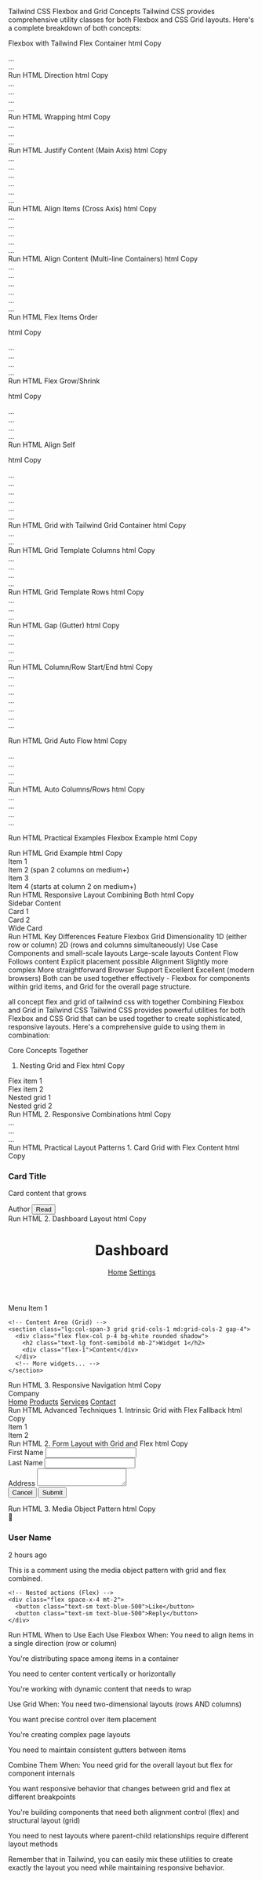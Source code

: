 Tailwind CSS Flexbox and Grid Concepts
Tailwind CSS provides comprehensive utility classes for both Flexbox and CSS Grid layouts. Here's a complete breakdown of both concepts:

Flexbox with Tailwind
Flex Container
html
Copy
<div class="flex">...</div> <!-- display: flex -->
<div class="inline-flex">...</div> <!-- display: inline-flex -->
Run HTML
Direction
html
Copy
<div class="flex-row">...</div> <!-- flex-direction: row (default) -->
<div class="flex-row-reverse">...</div> <!-- flex-direction: row-reverse -->
<div class="flex-col">...</div> <!-- flex-direction: column -->
<div class="flex-col-reverse">...</div> <!-- flex-direction: column-reverse -->
Run HTML
Wrapping
html
Copy
<div class="flex-wrap">...</div> <!-- flex-wrap: wrap -->
<div class="flex-wrap-reverse">...</div> <!-- flex-wrap: wrap-reverse -->
<div class="flex-nowrap">...</div> <!-- flex-wrap: nowrap (default) -->
Run HTML
Justify Content (Main Axis)
html
Copy
<div class="justify-start">...</div> <!-- justify-content: flex-start (default) -->
<div class="justify-end">...</div> <!-- justify-content: flex-end -->
<div class="justify-center">...</div> <!-- justify-content: center -->
<div class="justify-between">...</div> <!-- justify-content: space-between -->
<div class="justify-around">...</div> <!-- justify-content: space-around -->
<div class="justify-evenly">...</div> <!-- justify-content: space-evenly -->
Run HTML
Align Items (Cross Axis)
html
Copy
<div class="items-start">...</div> <!-- align-items: flex-start -->
<div class="items-end">...</div> <!-- align-items: flex-end -->
<div class="items-center">...</div> <!-- align-items: center -->
<div class="items-baseline">...</div> <!-- align-items: baseline -->
<div class="items-stretch">...</div> <!-- align-items: stretch (default) -->
Run HTML
Align Content (Multi-line Containers)
html
Copy
<div class="content-start">...</div> <!-- align-content: flex-start -->
<div class="content-end">...</div> <!-- align-content: flex-end -->
<div class="content-center">...</div> <!-- align-content: center -->
<div class="content-between">...</div> <!-- align-content: space-between -->
<div class="content-around">...</div> <!-- align-content: space-around -->
<div class="content-evenly">...</div> <!-- align-content: space-evenly -->
Run HTML
Flex Items
Order

html
Copy
<div class="order-first">...</div> <!-- order: -9999 -->
<div class="order-last">...</div> <!-- order: 9999 -->
<div class="order-none">...</div> <!-- order: 0 (default) -->
<div class="order-1">...</div> <!-- order: 1 -->
<!-- ... up to order-12 -->
Run HTML
Flex Grow/Shrink

html
Copy
<div class="flex-grow">...</div> <!-- flex-grow: 1 -->
<div class="flex-grow-0">...</div> <!-- flex-grow: 0 (default) -->

<div class="flex-shrink">...</div> <!-- flex-shrink: 1 (default) -->
<div class="flex-shrink-0">...</div> <!-- flex-shrink: 0 -->
Run HTML
Align Self

html
Copy
<div class="self-auto">...</div> <!-- align-self: auto (default) -->
<div class="self-start">...</div> <!-- align-self: flex-start -->
<div class="self-end">...</div> <!-- align-self: flex-end -->
<div class="self-center">...</div> <!-- align-self: center -->
<div class="self-stretch">...</div> <!-- align-self: stretch -->
<div class="self-baseline">...</div> <!-- align-self: baseline -->
Run HTML
Grid with Tailwind
Grid Container
html
Copy
<div class="grid">...</div> <!-- display: grid -->
<div class="inline-grid">...</div> <!-- display: inline-grid -->
Run HTML
Grid Template Columns
html
Copy
<div class="grid-cols-1">...</div> <!-- grid-template-columns: repeat(1, minmax(0, 1fr)) -->
<div class="grid-cols-2">...</div> <!-- grid-template-columns: repeat(2, minmax(0, 1fr)) -->
<!-- ... up to grid-cols-12 -->
<div class="grid-cols-none">...</div> <!-- grid-template-columns: none -->

<!-- Responsive example -->
<div class="grid grid-cols-1 md:grid-cols-2 lg:grid-cols-3">...</div>
Run HTML
Grid Template Rows
html
Copy
<div class="grid-rows-1">...</div> <!-- grid-template-rows: repeat(1, minmax(0, 1fr)) -->
<div class="grid-rows-2">...</div> <!-- grid-template-rows: repeat(2, minmax(0, 1fr)) -->
<!-- ... up to grid-rows-6 -->
<div class="grid-rows-none">...</div> <!-- grid-template-rows: none -->
Run HTML
Gap (Gutter)
html
Copy
<div class="gap-0">...</div> <!-- gap: 0 -->
<div class="gap-1">...</div> <!-- gap: 0.25rem -->
<!-- ... up to gap-96 -->
<div class="gap-x-2">...</div> <!-- column-gap: 0.5rem -->
<div class="gap-y-4">...</div> <!-- row-gap: 1rem -->
Run HTML
Column/Row Start/End
html
Copy
<div class="col-auto">...</div> <!-- grid-column: auto -->
<div class="col-span-1">...</div> <!-- grid-column: span 1 / span 1 -->
<!-- ... up to col-span-12 -->
<div class="col-span-full">...</div> <!-- grid-column: 1 / -1 -->

<div class="col-start-1">...</div> <!-- grid-column-start: 1 -->
<!-- ... up to col-start-13 -->
<div class="col-start-auto">...</div> <!-- grid-column-start: auto -->

<div class="col-end-1">...</div> <!-- grid-column-end: 1 -->
<!-- ... up to col-end-13 -->
<div class="col-end-auto">...</div> <!-- grid-column-end: auto -->

<!-- Same for rows with row-* prefix -->
Run HTML
Grid Auto Flow
html
Copy
<div class="grid-flow-row">...</div> <!-- grid-auto-flow: row (default) -->
<div class="grid-flow-col">...</div> <!-- grid-auto-flow: column -->
<div class="grid-flow-row-dense">...</div> <!-- grid-auto-flow: row dense -->
<div class="grid-flow-col-dense">...</div> <!-- grid-auto-flow: column dense -->
Run HTML
Auto Columns/Rows
html
Copy
<div class="auto-cols-auto">...</div> <!-- grid-auto-columns: auto -->
<div class="auto-cols-min">...</div> <!-- grid-auto-columns: min-content -->
<div class="auto-cols-max">...</div> <!-- grid-auto-columns: max-content -->
<div class="auto-cols-fr">...</div> <!-- grid-auto-columns: minmax(0, 1fr) -->

<!-- Same for rows with auto-rows-* prefix -->
Run HTML
Practical Examples
Flexbox Example
html
Copy
<div class="flex flex-wrap justify-between items-center gap-4 p-4">
  <div class="flex-shrink-0 w-16 h-16 bg-blue-500"></div>
  <div class="flex-grow h-16 bg-green-500"></div>
  <div class="flex-shrink-0 w-16 h-16 bg-red-500"></div>
</div>
Run HTML
Grid Example
html
Copy
<div class="grid grid-cols-1 md:grid-cols-3 gap-6 p-4">
  <div class="bg-blue-500 p-4 rounded-lg">Item 1</div>
  <div class="bg-green-500 p-4 rounded-lg md:col-span-2">Item 2 (span 2 columns on medium+)</div>
  <div class="bg-yellow-500 p-4 rounded-lg">Item 3</div>
  <div class="bg-red-500 p-4 rounded-lg md:col-start-2">Item 4 (starts at column 2 on medium+)</div>
</div>
Run HTML
Responsive Layout Combining Both
html
Copy
<div class="flex flex-col md:flex-row gap-4">
  <!-- Sidebar -->
  <div class="w-full md:w-1/4 bg-gray-200 p-4">
    Sidebar Content
  </div>
  
  <!-- Main Content -->
  <div class="flex-1 grid grid-cols-1 lg:grid-cols-2 gap-4">
    <div class="bg-white p-4 shadow">Card 1</div>
    <div class="bg-white p-4 shadow">Card 2</div>
    <div class="bg-white p-4 shadow lg:col-span-2">Wide Card</div>
  </div>
</div>
Run HTML
Key Differences
Feature	Flexbox	Grid
Dimensionality	1D (either row or column)	2D (rows and columns simultaneously)
Use Case	Components and small-scale layouts	Large-scale layouts
Content Flow	Follows content	Explicit placement possible
Alignment	Slightly more complex	More straightforward
Browser Support	Excellent	Excellent (modern browsers)
Both can be used together effectively - Flexbox for components within grid items, and Grid for the overall page structure.

all concept flex and grid of tailwind css with together
Combining Flexbox and Grid in Tailwind CSS
Tailwind CSS provides powerful utilities for both Flexbox and CSS Grid that can be used together to create sophisticated, responsive layouts. Here's a comprehensive guide to using them in combination:

Core Concepts Together
1. Nesting Grid and Flex
html
Copy
<div class="grid grid-cols-2 gap-4">
  <!-- Grid parent with flex children -->
  <div class="flex flex-col">
    <div class="flex-1">Flex item 1</div>
    <div class="flex-1">Flex item 2</div>
  </div>
  
  <!-- Flex parent with grid children -->
  <div class="flex flex-wrap gap-2">
    <div class="grid grid-cols-2 gap-1 w-full">
      <div>Nested grid 1</div>
      <div>Nested grid 2</div>
    </div>
  </div>
</div>
Run HTML
2. Responsive Combinations
html
Copy
<div class="flex flex-col md:grid md:grid-cols-3 gap-4">
  <!-- Mobile: Flex column -->
  <!-- Desktop: 3-column grid -->
  <div class="flex items-center">...</div>
  <div class="grid grid-cols-2 gap-2">...</div>
  <div class="flex flex-col">...</div>
</div>
Run HTML
Practical Layout Patterns
1. Card Grid with Flex Content
html
Copy
<div class="grid grid-cols-1 sm:grid-cols-2 lg:grid-cols-3 gap-6">
  <!-- Card 1 -->
  <div class="flex flex-col border rounded-lg overflow-hidden shadow">
    <div class="flex-shrink-0 h-48 bg-blue-500"></div>
    <div class="flex-1 p-4 flex flex-col">
      <h3 class="text-lg font-bold">Card Title</h3>
      <p class="flex-grow mt-2 text-gray-600">Card content that grows</p>
      <div class="flex justify-between items-center mt-4">
        <span class="text-sm">Author</span>
        <button class="px-3 py-1 bg-blue-500 text-white rounded">Read</button>
      </div>
    </div>
  </div>
  
  <!-- Repeat cards... -->
</div>
Run HTML
2. Dashboard Layout
html
Copy
<div class="flex flex-col h-screen">
  <!-- Header (Flex) -->
  <header class="flex items-center justify-between p-4 bg-gray-800 text-white">
    <div class="flex items-center space-x-4">
      <div class="w-10 h-10 bg-blue-500 rounded"></div>
      <h1 class="text-xl font-bold">Dashboard</h1>
    </div>
    <nav class="flex space-x-6">
      <a href="#" class="hover:text-blue-300">Home</a>
      <a href="#" class="hover:text-blue-300">Settings</a>
    </nav>
  </header>
  
  <!-- Main Content (Grid inside Flex) -->
  <main class="flex-1 grid grid-cols-1 lg:grid-cols-4 gap-4 p-4">
    <!-- Sidebar (Flex) -->
    <aside class="lg:col-span-1 flex flex-col space-y-4 p-4 bg-gray-100 rounded">
      <div class="flex items-center space-x-2 p-2 hover:bg-gray-200 rounded">
        <div class="w-6 h-6 bg-gray-400 rounded"></div>
        <span>Menu Item 1</span>
      </div>
      <!-- More menu items... -->
    </aside>
    
    <!-- Content Area (Grid) -->
    <section class="lg:col-span-3 grid grid-cols-1 md:grid-cols-2 gap-4">
      <div class="flex flex-col p-4 bg-white rounded shadow">
        <h2 class="text-lg font-semibold mb-2">Widget 1</h2>
        <div class="flex-1">Content</div>
      </div>
      <!-- More widgets... -->
    </section>
  </main>
</div>
Run HTML
3. Responsive Navigation
html
Copy
<nav class="flex flex-col md:flex-row justify-between items-center p-4 bg-gray-100">
  <!-- Logo (Flex) -->
  <div class="flex items-center space-x-2 mb-4 md:mb-0">
    <div class="w-8 h-8 bg-blue-500 rounded"></div>
    <span class="font-bold">Company</span>
  </div>
  
  <!-- Menu (Grid on mobile, Flex on desktop) -->
  <div class="grid grid-cols-2 gap-2 md:flex md:space-x-6 w-full md:w-auto">
    <a href="#" class="p-2 text-center hover:bg-gray-200 rounded">Home</a>
    <a href="#" class="p-2 text-center hover:bg-gray-200 rounded">Products</a>
    <a href="#" class="p-2 text-center hover:bg-gray-200 rounded">Services</a>
    <a href="#" class="p-2 text-center hover:bg-gray-200 rounded">Contact</a>
  </div>
</nav>
Run HTML
Advanced Techniques
1. Intrinsic Grid with Flex Fallback
html
Copy
<div class="flex flex-wrap gap-4 md:grid md:grid-cols-[repeat(auto-fill,minmax(300px,1fr))]">
  <!-- Flexbox on small screens, intrinsic grid on larger -->
  <div class="flex-1 min-w-[200px] max-w-full">Item 1</div>
  <div class="flex-1 min-w-[200px] max-w-full">Item 2</div>
  <!-- More items... -->
</div>
Run HTML
2. Form Layout with Grid and Flex
html
Copy
<form class="grid grid-cols-1 md:grid-cols-2 gap-6">
  <!-- Form Group (Flex) -->
  <div class="flex flex-col space-y-1">
    <label class="font-medium">First Name</label>
    <input type="text" class="flex-1 p-2 border rounded">
  </div>
  
  <!-- Form Group (Flex) -->
  <div class="flex flex-col space-y-1">
    <label class="font-medium">Last Name</label>
    <input type="text" class="flex-1 p-2 border rounded">
  </div>
  
  <!-- Full-width field (Grid column span) -->
  <div class="md:col-span-2 flex flex-col space-y-1">
    <label class="font-medium">Address</label>
    <textarea class="flex-1 p-2 border rounded min-h-[100px]"></textarea>
  </div>
  
  <!-- Submit (Flex) -->
  <div class="md:col-span-2 flex justify-end space-x-4">
    <button type="button" class="px-4 py-2 border rounded">Cancel</button>
    <button type="submit" class="px-4 py-2 bg-blue-500 text-white rounded">Submit</button>
  </div>
</form>
Run HTML
3. Media Object Pattern
html
Copy
<div class="grid grid-cols-[auto,1fr] gap-4">
  <!-- Image (Flex container) -->
  <div class="flex items-center justify-center w-16 h-16 rounded-full bg-gray-300">
    <span class="text-xl">👤</span>
  </div>
  
  <!-- Content (Flex container) -->
  <div class="flex flex-col">
    <div class="flex justify-between items-baseline">
      <h3 class="font-bold">User Name</h3>
      <span class="text-sm text-gray-500">2 hours ago</span>
    </div>
    <p class="mt-1">This is a comment using the media object pattern with grid and flex combined.</p>
    
    <!-- Nested actions (Flex) -->
    <div class="flex space-x-4 mt-2">
      <button class="text-sm text-blue-500">Like</button>
      <button class="text-sm text-blue-500">Reply</button>
    </div>
  </div>
</div>
Run HTML
When to Use Each
Use Flexbox When:
You need to align items in a single direction (row or column)

You're distributing space among items in a container

You need to center content vertically or horizontally

You're working with dynamic content that needs to wrap

Use Grid When:
You need two-dimensional layouts (rows AND columns)

You want precise control over item placement

You're creating complex page layouts

You need to maintain consistent gutters between items

Combine Them When:
You need grid for the overall layout but flex for component internals

You want responsive behavior that changes between grid and flex at different breakpoints

You're building components that need both alignment control (flex) and structural layout (grid)

You need to nest layouts where parent-child relationships require different layout methods

Remember that in Tailwind, you can easily mix these utilities to create exactly the layout you need while maintaining responsive behavior.
